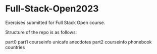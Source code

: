 # Full-Stack-Open2023
Exercises submitted for Full Stack Open course.

Structure of the repo is as follows:

part0
part1
    courseinfo
    unicafe
    anecdotes
part2
    courseinfo
    phonebook
    countries
